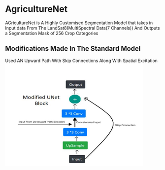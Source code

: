 # AgricultureNet

AGricultureNet is A Highly Customised Segmentation Model that takes in Input data From The LandSat8(MultiSpectral Data(7 Channels)) And Outputs a Segmentation Mask of 256 Crop Categories

## Modifications Made In The Standard Model
Used AN Upward Path With Skip Connections Along With Spatial Excitation 
![Results](Images/Modifications.png)

